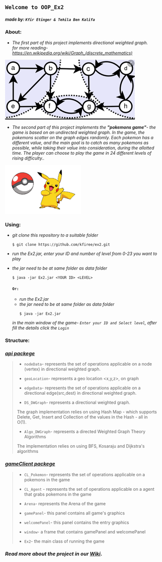 
## `Welcome to OOP_Ex2 `
##### **made by:** `Kfir Etinger & Tehila Ben Kalifa`


### **About:**

- *The first part of this project implements directional weighted graph.*    
*for more reading- https://en.wikipedia.org/wiki/Graph_(discrete_mathematics)*


![](https://github.com/kfiree/ex2/blob/main/readmeGraph.PNG)



- *The second part of this project implements the **"pokemons game"**-*
*the game is based on an undirected weighted graph.*
*In the game, the pokemons scatter on the graph edges randomly.*
*Each pokemon has a different value, and the main goal is to catch as many pokemons as possible, while taking their value into consideration, during the allotted time.* 
*The player can choose to play the game in 24 different levels of rising difficulty..*


![](https://github.com/kfiree/ex2/blob/main/pokemon.PNG)

  
### **Using:**

- *git clone this repository to a suitable folder*

    ```
    $ git clone https://github.com/kfiree/ex2.git
    ```

- *run the Ex2.jar, enter your ID and number of level from 0-23 you want to play*
- *the jar need to be at same folder as data folder*
     ```
    $ java -jar Ex2.jar <YOUR ID> <LEVEL>
     ```
  
  #### `Or:` 
  - *run the Ex2.jar*
  - *the jar need to be at same folder as data folder*
    ```
    $ java -jar Ex2.jar
    ```
   *in the main window of the game- `Enter your ID and Select level`, after fill the details click the `Login`* 
  

### **Structure:**
### *[api packege](https://github.com/kfiree/ex2/wiki/Api-Structure)*
>
> - `nodeData`- represents the set of operations applicable on a node (vertex) in  directional weighted graph.
>
> - `geoLocation`- represents a geo location <x,y,z>, on graph
>
> - `edgeData`- represents the set of operations applicable on a directional edge(src,dest) in directional weighted graph.
>
> - `DS_DWGraph`- represents a directional weighted graph. 
>
 >The graph implementation relies on using Hash Map - which supports Delete, Get, Insert and Collection of the values in the Hash - all in O(1).
>
> - `Algo_DWGraph`-  represents a directed  Weighted Graph Theory Algorithms
>
 > The implementation relies on using BFS, Kosaraju and Dijkstra's algorithms

 

### *[gameClient packege](https://github.com/kfiree/ex2/wiki/gameClient-Structer)*
>
> - `CL_Pokemon`- represents the set of operations applicable on a pokemons in the game
>
> - `CL_Agent` - represents the set of operations applicable on a agent that grabs pokemons in the game
>
> - `Arena`- represents the Arena of the game
>
> - `gamePanel`- this panel contains all game's graphics
>
> - `welcomePanel`- this panel  contains the entry graphics
> 
> - `window`- a frame that contains gamePanel and welcomePanel
>
> - `Ex2`- the main class of running the game





### *Read more about the project in our [Wiki](https://github.com/kfiree/ex2/wiki)*. 


